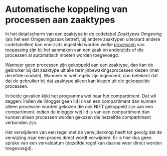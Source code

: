 # Automatische koppeling van processen aan zaaktypes

In het detailscherm van een zaaktype in de codetabel *Zaaktypes Omgeving* (als het een Omgevingszaak betreft, bij andere zaaktypen uiteraard andere codetabellen) kan enerzijds ingesteld worden welke [processen](/instellen_inrichten/inrichting_processen.md) van toepassing zijn bij het aanmaken van een zaak en anderzijds of die processen al automatisch moeten worden toegevoegd.

Wanneer geen processen zijn gekoppeld aan een zaaktype, dan kan de gebruiker bij dat zaaktype uit alle termijnbewakingsprocessen kiezen (met dezelfde module). Wanneer er wel regels zijn ingevoerd, dan betekent dat dat de gebruiker bij dat zaaktype alleen kan kiezen uit die gekoppelde processen.

In beide gevallen kijkt het programma wel naar het compartiment. Dat wil zeggen: indien de inlogger geen lid is van een compartiment dan kunnen alleen processen worden gekozen die ook NIET gekoppeld zijn aan een compartiment. indien de inlogger wel lid is van een compartiment dan kunnen alleen processen worden gekozen die hetzelfde compartiment verbonden zijn.

Het verwijderen van een regel met de verwijderknop heeft tot gevolg dat de verwijzing naar een proces direct wordt verwijderd. Er is hier dus geen sprake van een vervaldatum (dezelfde regel kan daarna weer direct worden toegevoegd).
